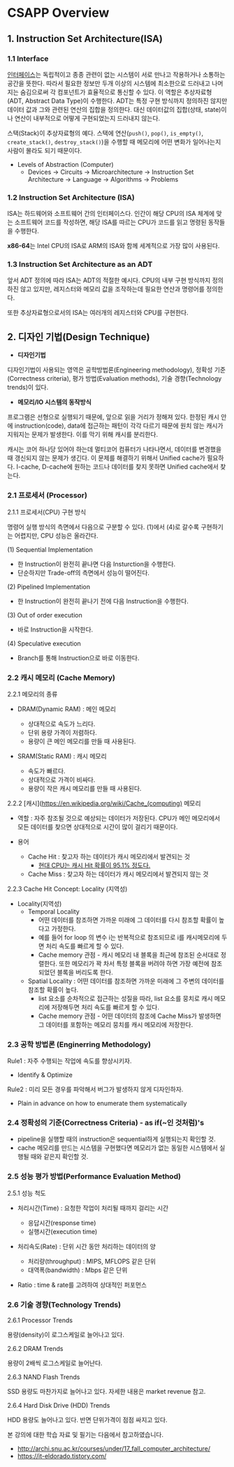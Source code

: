 # CSAPP Overview

## 1. Instruction Set Architecture(ISA)

### 1.1 Interface

[인터페이스](https://en.wikipedia.org/wiki/Interface_(computing))는 독립적이고 종종 관련이 없는 시스템이 서로 만나고 작용하거나 소통하는 공간을 뜻한다.
따라서 필요한 정보만 두개 이상의 시스템에 최소한으로 드러내고 나머지는 숨김으로써 각 컴포넌트가 효율적으로 통신할 수 있다. 이 역할은 추상자료형(ADT, Abstract Data Type)이 수행한다. ADT는 특정 구현 방식까지 정의하진 않지만 데이터 값과 그와 관련된 연산의 집합을 정의한다. 대신 데이터값의 집합(상태, state)이나 연산이 내부적으로 어떻게 구현되었는지 드러내지 않는다. 

스택(Stack)이 추상자료형의 예다. 스택에 연산(`push()`, `pop()`, `is_empty()`, `create_stack()`, `destroy_stack()`)을 수행할 때 메모리에 어떤 변화가 일어나는지 사람이 몰라도 되기 때문이다.

* Levels of Abstraction (Computer)
    * Devices → Circuits → Microarchitecture → Instruction Set Architecture → Language → Algorithms → Problems

### 1.2 Instruction Set Architecture (ISA)

ISA는 하드웨어와 소프트웨어 간의 인터페이스다. 인간이 해당 CPU의 ISA 체계에 맞는 소프트웨어 코드를 작성하면, 해당 ISA를 따르는 CPU가 코드를 읽고 명령된 동작들을 수행한다.

**x86-64**는 Intel CPU의 ISA로 ARM의 ISA와 함께 세계적으로 가장 많이 사용된다.

### 1.3 Instruction Set Architecture as an ADT

앞서 ADT 정의에 따라 ISA는 ADT의 적절한 예시다. CPU의 내부 구현 방식까지 정의하진 않고 있지만, 레지스터와 메모리 값을 조작하는데 필요한 연산과 명령어를 정의한다.

또한 추상자료형으로서의 ISA는 여러개의 레지스터와 CPU를 구현한다.

## 2. 디자인 기법(Design Technique)

* **디자인기법**

디자인기법이 사용되는 영역은 공학방법론(Engineering methodology), 정확성 기준(Correctness criteria), 평가 방법(Evaluation methods), 기술 경향(Technology trends)이 있다.

* **메모리/IO 시스템의 동작방식**

프로그램은 선형으로 실행되기 때문에, 앞으로 읽을 거리가 정해져 있다. 한정된 캐시 안에 instruction(code), data에 접근하는 패턴이 각각 다르기 때문에 원치 않는 캐시가 지워지는 문제가 발생한다. 이를 막기 위해 캐시를 분리한다.

캐시는 코어 하나당 있어야 하는데 멀티코어 컴퓨터가 나타나면서, 데이터를 변경했을 때 갱신되지 않는 문제가 생긴다. 이 문제를 해결하기 위해서 Unified cache가 필요하다. I-cache, D-cache에 원하는 코드나 데이터를 찾지 못하면 Unified cache에서 찾는다.

### 2.1 프로세서 (Processor)

2.1.1 프로세서(CPU) 구현 방식

명령어 실행 방식의 측면에서 다음으로 구분할 수 있다. (1)에서 (4)로 갈수록 구현하기는 어렵지만, CPU 성능은 올라간다.

(1) Sequential Implementation

* 한 Instruction이 완전히 끝나면 다음 Insturction을 수행한다.
* 단순하지만 Trade-off의 측면에서 성능이 떨어진다.
  
(2) Pipelined Implementation

* 한 Instruction이 완전히 끝나기 전에 다음 Instruction을 수행한다.

(3) Out of order execution

* 바로 Instruction을 시작한다.
  
(4) Speculative execution

* Branch를 통해 Instruction으로 바로 이동한다.

### 2.2 캐시 메모리 (Cache Memory)

2.2.1 메모리의 종류

* DRAM(Dynamic RAM) : 메인 메모리
  * 상대적으로 속도가 느리다.
  * 단위 용량 가격이 저렴하다.
  * 용량이 큰 메인 메모리를 만들 때 사용된다.

* SRAM(Static RAM) : 캐시 메모리
  * 속도가 빠르다.
  * 상대적으로 가격이 비싸다.
  * 용량이 작은 캐시 메모리를 만들 때 사용된다.

2.2.2 [캐시](https://en.wikipedia.org/wiki/Cache_(computing) 메모리

* 역할 : 자주 참조될 것으로 예상되는 데이터가 저장된다. CPU가 메인 메모리에서 모든 데이터를 찾으면 상대적으로 시간이 많이 걸리기 때문이다.

* 용어
  * Cache Hit : 찾고자 하는 데이터가 캐시 메모리에서 발견되는 것
    * [현대 CPU는 캐시 Hit 확률이 95.1% 정도다.](https://www.cloudflare.com/learning/cdn/what-is-a-cache-hit-ratio/)
  * Cache Miss : 찾고자 하는 데이터가 캐시 메모리에서 발견되지 않는 것

2.2.3 Cache Hit Concept: Locality (지역성)

* Locality(지역성)
  * Temporal Locality
    * 어떤 데이터를 참조하면 가까운 미래에 그 데이터를 다시 참조할 확률이 높다고 가정한다.
    * 예를 들어 for loop 의 변수 i는 반복적으로 참조되므로 i를 캐시메모리에 두면 처리 속도를 빠르게 할 수 있다.
    * Cache memory 관점 - 캐시 메모리 내 블록을 최근에 참조된 순서대로 정렬한다. 또한 메모리가 꽉 차서 특정 블록을 버려야 하면 가장 예전에 참조되었던 블록을 버리도록 한다.
  * Spatial Locality : 어떤 데이터를 참조하면 가까운 미래에 그 주변의 데이터를 참조할 확률이 높다.
    * list 요소를 순차적으로 접근하는 성질을 따라, list 요소를 뭉치로 캐시 메모리에 저장해두면 처리 속도를 빠르게 할 수 있다.
    * Cache memory 관점 - 어떤 데이터의 참조에 Cache Miss가 발생하면 그 데이터를 포함하는 메모리 뭉치를 캐시 메모리에 저장한다.

### 2.3 공학 방법론 (Enginerring Methodology)

Rule1 : 자주 수행되는 작업에 속도를 향상시키자.

- Identify & Optimize

Rule2 : 미리 모든 경우를 파악해서 버그가 발생하지 않게 디자인하자.

- Plain in advance on how to enumerate them systematically

### 2.4 정확성의 기준(Correctness Criteria) - as if(~인 것처럼)'s

- pipeline을 실행할 때의 instruction은 sequential하게 실행되는지 확인할 것.
- cache 메모리를 만드는 시스템을 구현했다면 메모리가 없는 동일한 시스템에서 실행될 때와 같은지 확인할 것.

### 2.5 성능 평가 방법(Performance Evaluation Method)

2.5.1 성능 척도

- 처리시간(Time) : 요청한 작업이 처리될 때까지 걸리는 시간
  - 응답시간(response time)
  - 실행시간(execution time)
  
- 처리속도(Rate) : 단위 시간 동안 처리하는 데이터의 양
  - 처리량(throughput) : MIPS, MFLOPS 같은 단위
  - 대역폭(bandwidth) : Mbps 같은 단위

- Ratio : time & rate를 고려하여 상대적인 퍼포먼스

### 2.6 기술 경향(Technology Trends)

2.6.1 Processor Trends

용량(density)이 로그스케일로 늘어나고 있다.

2.6.2 DRAM Trends

용량이 2배씩 로그스케일로 늘어난다.

2.6.3 NAND Flash Trends

SSD 용량도 마찬가지로 늘어나고 있다. 자세한 내용은 market revenue 참고.

2.6.4 Hard Disk Drive (HDD) Trends

HDD 용량도 늘어나고 있다. 반면 단위가격이 점점 싸지고 있다.

본 강의에 대한 학습 자료 및 필기는 다음에서 참고하였습니다.

* http://archi.snu.ac.kr/courses/under/17_fall_computer_architecture/
* https://it-eldorado.tistory.com/